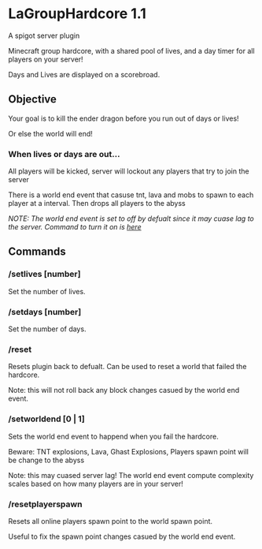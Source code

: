 # LaGroupHardcore 1.1
A spigot server plugin

Minecraft group hardcore, with a shared pool of lives, and a day timer for all players on your server!

Days and Lives are displayed on a scorebroad.

## Objective

Your goal is to kill the ender dragon before you run out of days or lives! 

Or else the world will end!

### When lives or days are out...

All players will be kicked, server will lockout any players that try to join the server

There is a world end event that casuse tnt, lava and mobs to spawn to each player at a interval. Then drops all players to the abyss

*NOTE: The world end event is set to off by defualt since it may cuase lag to the server. Command to turn it on is [here](https://github.com/lejara/LaGroupHardcore/blob/master/README.md#setworldend-0--1)*


## Commands

### /setlives [number]

Set the number of lives.

### /setdays [number]

Set the number of days.

### /reset

Resets plugin back to defualt. Can be used to reset a world that failed the hardcore.

Note: this will not roll back any block changes casued by the world end event.
   
### /setworldend [0 | 1]

Sets the world end event to happend when you fail the hardcore.

Beware: TNT explosions, Lava, Ghast Explosions, Players spawn point will be change to the abyss

Note: this may cuased server lag! The world end event compute complexity scales based on how many players are in your server!

### /resetplayerspawn

Resets all online players spawn point to the world spawn point.

Useful to fix the spawn point changes casued by the world end event.

